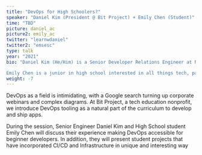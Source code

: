 ```yaml
---
title: "DevOps for High Schoolers?"
speaker: "Daniel Kim (President @ Bit Project) + Emily Chen (Student)"
time: "TBD"
picture: daniel_ac
picture2: emily_ac
twitter: "learnwdaniel"
twitter2: "emsesc"
type: talk
year: "2021"
bio: "Daniel Kim (He/Him) is a Senior Developer Relations Engineer at New Relic and the founder of Bit Project, a 501(c)(3) nonprofit dedicated make tech accessible to underserved communities. He wants to inspire generations of students in tech to be the best they can be through inclusive, accessible developer education. He is passionate about diversity & inclusion in tech, good food, and dad jokes.

Emily Chen is a junior in high school interested in all things tech, particularly software development, data, and ethical hacking. She currently is a student developer advocate at BitProject, working to make technical education more accessible for people from all walks of life. Recognized by NCWIT Aspirations in Computing for her interest and accomplishments in technology, Emily continues her goals of exploring the world of technology and discovering what it has to offer."
weight: -7
---
```


DevOps as a field is intimidating, with a Google search turning up corporate webinars and complex diagrams. At Bit Project, a tech education nonprofit, we introduce DevOps tooling as a natural part of the curriculum to develop and ship apps.

During the session, Senior Engineer Daniel Kim and High School student Emily Chen will discuss their experience making DevOps accessible for beginner developers. In addition, they will present student projects that have incorporated CI/CD and Infrastructure in unique and interesting way